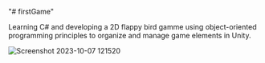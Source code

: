 "# firstGame" 

Learning C# and developing a 2D flappy bird gamme using object-oriented programming principles to organize and
manage game elements in Unity.

![Screenshot 2023-10-07 121520](https://github.com/makensonn/firstGame/assets/22712773/ed91b97e-c870-4ccb-afd3-8e203a484a6c)
